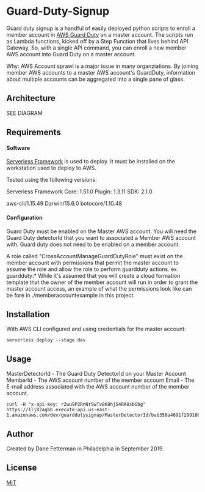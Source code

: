 # Guard-Duty-Signup

Guard duty signup is a handful of easily deployed python scripts to enroll a member account in [AWS Guard Duty](https://aws.amazon.com/guardduty/) on a master account. The scripts run as Lambda functions, kicked off by a Step Function that lives behind API Gateway. So, with a single API command, you can enroll a new member AWS account into Guard Duty on a master account.

Why: AWS Account sprawl is a major issue in many organziations. By joining member AWS accounts to a master AWS account's GuardDuty, information about multiple accounts can be aggregated into a single pane of glass.

## Architecture

SEE DIAGRAM

## Requirements

#### Software

[Serverless Framework](https://serverless.com/) is used to deploy. It must be installed on the workstation used to deploy to AWS.

Tested using the following versions:

Serverless Framework Core: 1.51.0
Plugin: 1.3.11
SDK: 2.1.0

aws-cli/1.15.49 Darwin/15.6.0 botocore/1.10.48

#### Configuration

Guard Duty must be enabled on the Master AWS account. You will need the Guard Duty detectorId that you want to associated a Member AWS account with. Guard duty does not need to be enabled on a member account.

A role called "CrossAccountManageGuardDutyRole" must exist on the member account with permissions that permit the master account to assume the role and allow the role to perform guardduty actions. ex. guardduty:\*
While it's assumed that you will create a cloud formation template that the owner of the member account will run in order to grant the master account access, an example of what the permissions look like can be fore in ./memberaccountexample in this project.

## Installation

With AWS CLI configured and using credentials for the master account:

```
serverless deploy --stage dev
```

## Usage

MasterDetectorId - The Guard Duty DetectorId on your Master Account
MemberId - The AWS account number of the member account
Email - The E-mail address associated with the AWS account number of the member account.

```
curl -H "x-api-key: r2wu9P2RnNrSwTv8K8hj54RA8sbGbg" https://1lj82agbb.execute-api.us-east-1.amazonaws.com/dev/guarddutysignup/MasterDetectorId/bab350a4691f29910b874fb1f33459c9/MemberId/123456789123/Email/bob@bobsmith.com
```

## Author

Created by Dane Fetterman in Philadelphia in September 2019.

## License

[MIT](https://choosealicense.com/licenses/mit/)
